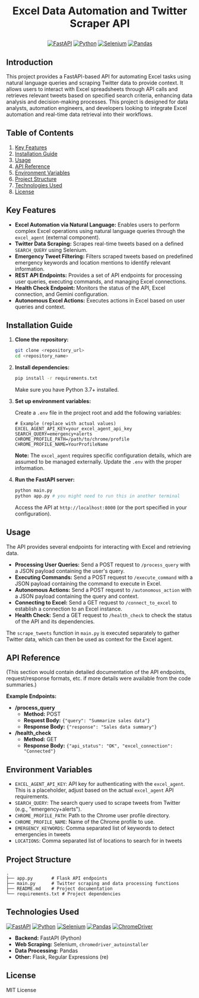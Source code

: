 # <p align="center">Excel Data Automation and Twitter Scraper API</p>

<p align="center">
  <a href="#"><img src="https://img.shields.io/badge/FastAPI-005571?style=for-the-badge&logo=fastapi" alt="FastAPI"></a>
  <a href="#"><img src="https://img.shields.io/badge/Python-3776AB?style=for-the-badge&logo=python&logoColor=white" alt="Python"></a>
  <a href="#"><img src="https://img.shields.io/badge/Selenium-4DB33D?style=for-the-badge&logo=selenium&logoColor=white" alt="Selenium"></a>
  <a href="#"><img src="https://img.shields.io/badge/pandas-150458?style=for-the-badge&logo=pandas&logoColor=white" alt="Pandas"></a>
</p>

## Introduction

This project provides a FastAPI-based API for automating Excel tasks using natural language queries and scraping Twitter data to provide context. It allows users to interact with Excel spreadsheets through API calls and retrieves relevant tweets based on specified search criteria, enhancing data analysis and decision-making processes. This project is designed for data analysts, automation engineers, and developers looking to integrate Excel automation and real-time data retrieval into their workflows.

## Table of Contents

1.  [Key Features](#key-features)
2.  [Installation Guide](#installation-guide)
3.  [Usage](#usage)
4.  [API Reference](#api-reference)
5.  [Environment Variables](#environment-variables)
6.  [Project Structure](#project-structure)
7.  [Technologies Used](#technologies-used)
8.  [License](#license)

## Key Features

*   **Excel Automation via Natural Language:** Enables users to perform complex Excel operations using natural language queries through the `excel_agent` (external component).
*   **Twitter Data Scraping:** Scrapes real-time tweets based on a defined `SEARCH_QUERY` using Selenium.
*   **Emergency Tweet Filtering:** Filters scraped tweets based on predefined emergency keywords and location mentions to identify relevant information.
*   **REST API Endpoints:** Provides a set of API endpoints for processing user queries, executing commands, and managing Excel connections.
*   **Health Check Endpoint:** Monitors the status of the API, Excel connection, and Gemini configuration.
*   **Autonomous Excel Actions:** Executes actions in Excel based on user queries and context.

## Installation Guide

1.  **Clone the repository:**

    ```bash
    git clone <repository_url>
    cd <repository_name>
    ```

2.  **Install dependencies:**

    ```bash
    pip install -r requirements.txt
    ```
    Make sure you have Python 3.7+ installed.

3.  **Set up environment variables:**

    Create a `.env` file in the project root and add the following variables:
    ```
    # Example (replace with actual values)
    EXCEL_AGENT_API_KEY=your_excel_agent_api_key
    SEARCH_QUERY=emergency+alerts
    CHROME_PROFILE_PATH=/path/to/chrome/profile
    CHROME_PROFILE_NAME=YourProfileName
    ```

    **Note:** The `excel_agent` requires specific configuration details, which are assumed to be managed externally. Update the `.env` with the proper information.

4.  **Run the FastAPI server:**

    ```bash
    python main.py
    python app.py # you might need to run this in another terminal
    ```
    Access the API at `http://localhost:8000` (or the port specified in your configuration).

## Usage

The API provides several endpoints for interacting with Excel and retrieving data.

*   **Processing User Queries:** Send a POST request to `/process_query` with a JSON payload containing the user's query.
*   **Executing Commands:** Send a POST request to `/execute_command` with a JSON payload containing the command to execute in Excel.
*   **Autonomous Actions:** Send a POST request to `/autonomous_action` with a JSON payload containing the query and context.
*   **Connecting to Excel:** Send a GET request to `/connect_to_excel` to establish a connection to an Excel instance.
*   **Health Check:** Send a GET request to `/health_check` to check the status of the API and its dependencies.

The `scrape_tweets` function in `main.py` is executed separately to gather Twitter data, which can then be used as context for the Excel agent.

## API Reference

(This section would contain detailed documentation of the API endpoints, request/response formats, etc. if more details were available from the code summaries.)

**Example Endpoints:**

*   **/process\_query**
    *   **Method:** POST
    *   **Request Body:** `{"query": "Summarize sales data"}`
    *   **Response Body:** `{"response": "Sales data summary"}`
*   **/health\_check**
    *   **Method:** GET
    *   **Response Body:** `{"api_status": "OK", "excel_connection": "Connected"}`

## Environment Variables

*   `EXCEL_AGENT_API_KEY`: API key for authenticating with the `excel_agent`.  This is a placeholder, adjust based on the actual `excel_agent` API requirements.
*   `SEARCH_QUERY`: The search query used to scrape tweets from Twitter (e.g., "emergency+alerts").
*   `CHROME_PROFILE_PATH`: Path to the Chrome user profile directory.
*   `CHROME_PROFILE_NAME`: Name of the Chrome profile to use.
*   `EMERGENCY_KEYWORDS`: Comma separated list of keywords to detect emergencies in tweets
*   `LOCATIONS`: Comma separated list of locations to search for in tweets

## Project Structure

```
.
├── app.py       # Flask API endpoints
├── main.py      # Twitter scraping and data processing functions
├── README.md    # Project documentation
└── requirements.txt # Project dependencies
```

## Technologies Used

<p align="left">
  <a href="#"><img src="https://img.shields.io/badge/FastAPI-005571?style=for-the-badge&logo=fastapi" alt="FastAPI"></a>
  <a href="#"><img src="https://img.shields.io/badge/Python-3776AB?style=for-the-badge&logo=python&logoColor=white" alt="Python"></a>
  <a href="#"><img src="https://img.shields.io/badge/Selenium-4DB33D?style=for-the-badge&logo=selenium&logoColor=white" alt="Selenium"></a>
  <a href="#"><img src="https://img.shields.io/badge/pandas-150458?style=for-the-badge&logo=pandas&logoColor=white" alt="Pandas"></a>
  <a href="#"><img src="https://img.shields.io/badge/chromedriver-0079D6?style=for-the-badge&logo=google-chrome&logoColor=white" alt="ChromeDriver"></a>
</p>

*   **Backend:** FastAPI (Python)
*   **Web Scraping:** Selenium, `chromedriver_autoinstaller`
*   **Data Processing:** Pandas
*   **Other:** Flask, Regular Expressions (re)

## License

MIT License